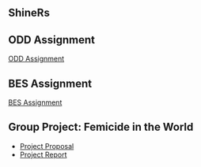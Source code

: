 ## ShineRs

## ODD Assignment
[ODD Assignment](https://pjournal.github.io/mef03g-ShineRs/ShineRs-ODD.html)

## BES Assignment
[BES Assignment](https://pjournal.github.io/mef03g-ShineRs/BES_Analysis.html)

## Group Project: Femicide in the World 
* [Project Proposal](https://pjournal.github.io/mef03g-ShineRs/proposalPo_3.html)
* [Project Report](https://pjournal.github.io/mef03g-ShineRs/Proje_10122019.html)
